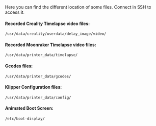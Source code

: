 Here you can find the different location of some files. Connect in SSH to access it.


#### Recorded Creality Timelapse video files:

  ```
  /usr/data/creality/userdata/delay_image/video/
  ```

#### Recorded Moonraker Timelapse video files:

  ```
  /usr/data/printer_data/timelapse/
  ```

#### Gcodes files:

  ```
  /usr/data/printer_data/gcodes/
  ```

#### Klipper Configuration files:

  ```
  /usr/data/printer_data/config/
  ```

#### Animated Boot Screen:

  ```
  /etc/boot-display/
  ```

<br />